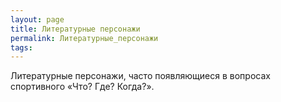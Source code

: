 ```yaml
---
layout: page
title: Литературные персонажи
permalink: Литературные_персонажи
tags: 
---
```

Литературные персонажи, часто появляющиеся в вопросах спортивного &laquo;Что? Где? Когда?&raquo;.